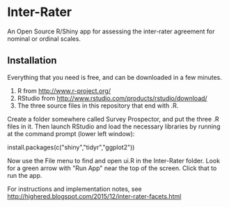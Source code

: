 # Inter-Rater
An Open Source R/Shiny app for assessing the inter-rater agreement for nominal or ordinal scales. 

## Installation
Everything that you need is free, and can be downloaded in a few minutes.
1. R from http://www.r-project.org/
2. RStudio from http://www.rstudio.com/products/rstudio/download/
3. The three source files in this repository that end with .R. 

Create a folder somewhere called Survey Prospector, and put the three .R files in it. Then launch RStudio and load the necessary libraries by running at the command prompt (lower left window):

install.packages(c("shiny","tidyr","ggplot2"))

Now use the File menu to find and open ui.R in the Inter-Rater folder. Look for a green arrow with "Run App" near the top of the screen. Click that to run the app.

For instructions and implementation notes, see http://highered.blogspot.com/2015/12/inter-rater-facets.html
